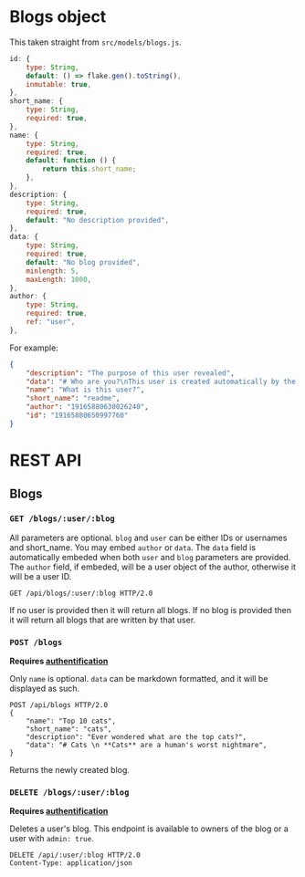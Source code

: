 # Blogs object

This taken straight from `src/models/blogs.js`.

```js
id: {
	type: String,
	default: () => flake.gen().toString(),
	inmutable: true,
},
short_name: {
	type: String,
	required: true,
},
name: {
	type: String,
	required: true,
	default: function () {
		return this.short_name;
	},
},
description: {
	type: String,
	required: true,
	default: "No description provided",
},
data: {
	type: String,
	required: true,
	default: "No blog provided",
	minlength: 5,
	maxLength: 1000,
},
author: {
	type: String,
	required: true,
	ref: "user",
},
```

For example:

```json
{
	"description": "The purpose of this user revealed",
	"data": "# Who are you?\nThis user is created automatically by the server. It's purpose is to archive blogs from users that want to delete their account but don't want to delete their blogs. \nAs a side note it's also used for testing. \n",
	"name": "What is this user?",
	"short_name": "readme",
	"author": "19165880630026240",
	"id": "19165880650997760"
}
```

# REST API

## Blogs

### `GET /blogs/:user/:blog`

All parameters are optional.
`blog` and `user` can be either IDs or usernames and short_name.
You may embed `author` or `data`. 
The `data` field is automatically embeded when both `user` and `blog` parameters are provided. 
The `author` field, if embeded, will be a user object of the author, otherwise it will be a user ID. 

```http
GET /api/blogs/:user/:blog HTTP/2.0
```

If no user is provided then it will return all blogs.
If no blog is provided then it will return all blogs that are written by that user.

### `POST /blogs`

**Requires [authentification](../auth)**

Only `name` is optional.
`data` can be markdown formatted, and it will be displayed as such.

```http
POST /api/blogs HTTP/2.0
{
	"name": "Top 10 cats",
	"short_name": "cats",
	"description": "Ever wondered what are the top cats?",
	"data": "# Cats \n **Cats** are a human's worst nightmare",
}
```

Returns the newly created blog.

### `DELETE /blogs/:user/:blog`

**Requires [authentification](../auth)**

Deletes a user's blog. This endpoint is available to owners of the blog or a user with `admin: true`.

```http
DELETE /api/:user/:blog HTTP/2.0
Content-Type: application/json
```
